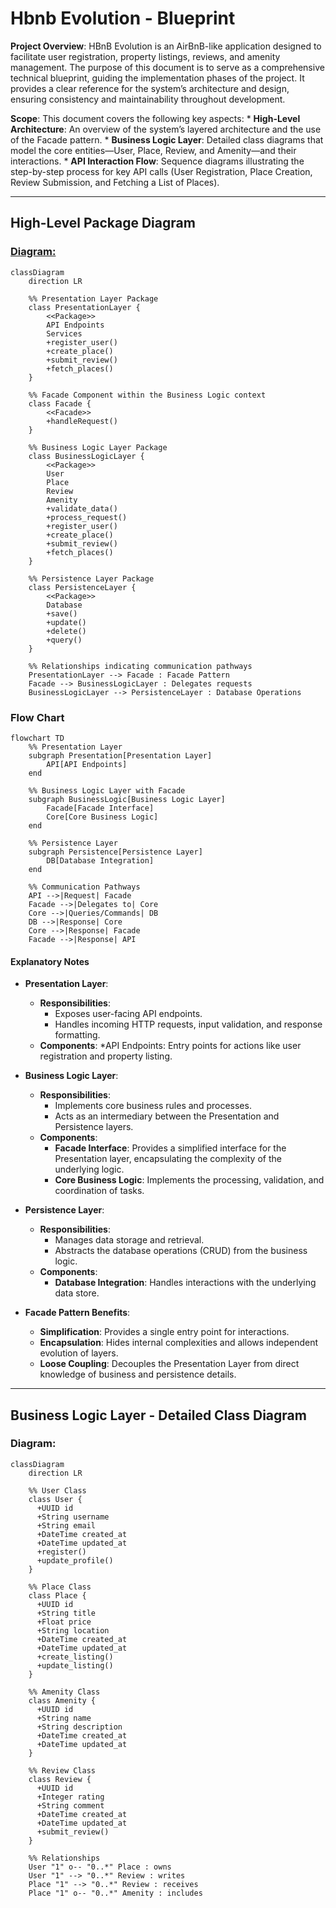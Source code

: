 # Hbnb Evolution - Blueprint
**Project Overview**:
HBnB Evolution is an AirBnB-like application designed to facilitate user registration, property listings, reviews, and amenity management. The purpose of this document is to serve as a comprehensive technical blueprint, guiding the implementation phases of the project. It provides a clear reference for the system’s architecture and design, ensuring consistency and maintainability throughout development.

**Scope**:
This document covers the following key aspects:
    * **High-Level Architecture**: An overview of the system’s layered architecture and the use of the Facade pattern.
    * **Business Logic Layer**: Detailed class diagrams that model the core entities—User, Place, Review, and Amenity—and their interactions.
    * **API Interaction Flow**: Sequence diagrams illustrating the step-by-step process for key API calls (User Registration, Place Creation, Review Submission, and Fetching a List of Places).

---

## High-Level Package Diagram
### [Diagram:](high_lvl_pkg_diag.md)
```mermaid
classDiagram
    direction LR

    %% Presentation Layer Package
    class PresentationLayer {
        <<Package>>
        API Endpoints
        Services
        +register_user()
        +create_place()
        +submit_review()
        +fetch_places()
    }

    %% Facade Component within the Business Logic context
    class Facade {
        <<Facade>>
        +handleRequest()
    }

    %% Business Logic Layer Package
    class BusinessLogicLayer {
        <<Package>>
        User
        Place
        Review
        Amenity
        +validate_data()
        +process_request()
        +register_user()
        +create_place()
        +submit_review()
        +fetch_places()
    }

    %% Persistence Layer Package
    class PersistenceLayer {
        <<Package>>
        Database
        +save()
        +update()
        +delete()
        +query()
    }

    %% Relationships indicating communication pathways
    PresentationLayer --> Facade : Facade Pattern
    Facade --> BusinessLogicLayer : Delegates requests
    BusinessLogicLayer --> PersistenceLayer : Database Operations
```

### Flow Chart
```mermaid
flowchart TD
    %% Presentation Layer
    subgraph Presentation[Presentation Layer]
        API[API Endpoints]
    end

    %% Business Logic Layer with Facade
    subgraph BusinessLogic[Business Logic Layer]
        Facade[Facade Interface]
        Core[Core Business Logic]
    end

    %% Persistence Layer
    subgraph Persistence[Persistence Layer]
        DB[Database Integration]
    end

    %% Communication Pathways
    API -->|Request| Facade
    Facade -->|Delegates to| Core
    Core -->|Queries/Commands| DB
    DB -->|Response| Core
    Core -->|Response| Facade
    Facade -->|Response| API
```
#### Explanatory Notes 
* **Presentation Layer**:
    * **Responsibilities**:
        * Exposes user-facing API endpoints.
        * Handles incoming HTTP requests, input validation, and response formatting.
    * **Components**:
        *API Endpoints: Entry points for actions like user registration and property listing.
    
* **Business Logic Layer**:
    * **Responsibilities**:
        * Implements core business rules and processes.
        * Acts as an intermediary between the Presentation and Persistence layers.
    * **Components**:
        * **Facade Interface**: Provides a simplified interface for the Presentation layer, encapsulating the complexity of the underlying logic.
        * **Core Business Logic**: Implements the processing, validation, and coordination of tasks.
    
* **Persistence Layer**:
    * **Responsibilities**:
        * Manages data storage and retrieval.
        * Abstracts the database operations (CRUD) from the business logic.
    * **Components**:
        * **Database Integration**: Handles interactions with the underlying data store.
    
* **Facade Pattern Benefits**:

    * **Simplification**: Provides a single entry point for interactions.
    * **Encapsulation**: Hides internal complexities and allows independent evolution of layers.
    * **Loose Coupling**: Decouples the Presentation Layer from direct knowledge of business and persistence details.

---

## Business Logic Layer - Detailed Class Diagram
### Diagram:
```mermaid
classDiagram
    direction LR

    %% User Class
    class User {
      +UUID id
      +String username
      +String email
      +DateTime created_at
      +DateTime updated_at
      +register()
      +update_profile()
    }

    %% Place Class
    class Place {
      +UUID id
      +String title
      +Float price
      +String location
      +DateTime created_at
      +DateTime updated_at
      +create_listing()
      +update_listing()
    }

    %% Amenity Class
    class Amenity {
      +UUID id
      +String name
      +String description
      +DateTime created_at
      +DateTime updated_at
    }

    %% Review Class
    class Review {
      +UUID id
      +Integer rating
      +String comment
      +DateTime created_at
      +DateTime updated_at
      +submit_review()
    }

    %% Relationships
    User "1" o-- "0..*" Place : owns
    User "1" --> "0..*" Review : writes
    Place "1" --> "0..*" Review : receives
    Place "1" o-- "0..*" Amenity : includes
```
